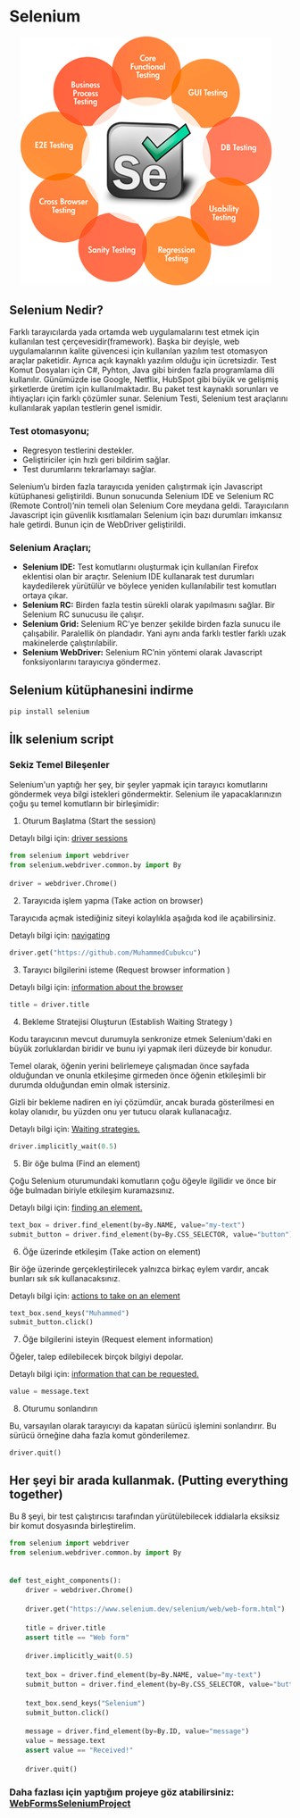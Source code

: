 # Selenium 
<img src="selenium-img/Selenium-automation-testing.png"
     alt="Markdown Monster icon"
     style="margin-left:20px" />



## Selenium Nedir?

Farklı tarayıcılarda yada ortamda web uygulamalarını test etmek için kullanılan test çerçevesidir(framework). Başka bir deyişle, web uygulamalarının kalite güvencesi için kullanılan yazılım test otomasyon araçlar paketidir. Ayrıca açık kaynaklı yazılım olduğu için ücretsizdir. Test Komut Dosyaları için C#, Pyhton, Java gibi birden fazla programlama dili kullanılır. Günümüzde ise Google, Netflix, HubSpot gibi büyük ve gelişmiş şirketlerde üretim için kullanılmaktadır.  Bu paket test kaynaklı sorunları ve ihtiyaçları için farklı çözümler sunar. Selenium Testi, Selenium test araçlarını kullanılarak yapılan testlerin genel ismidir.


### Test otomasyonu;
* Regresyon testlerini destekler.
* Geliştiriciler için hızlı geri bildirim sağlar.
* Test durumlarını tekrarlamayı sağlar.


Selenium’u birden fazla tarayıcıda yeniden çalıştırmak için Javascript kütüphanesi geliştirildi. Bunun sonucunda Selenium IDE ve Selenium RC (Remote Control)’nin temeli olan Selenium Core meydana geldi. Tarayıcıların Javascript için güvenlik kısıtlamaları Selenium için bazı durumları imkansız hale getirdi. Bunun için de WebDriver geliştirildi.


### Selenium Araçları;

* **Selenium IDE:** Test komutlarını oluşturmak için kullanılan Firefox eklentisi olan bir araçtır. Selenium IDE kullanarak test durumları kaydedilerek yürütülür ve böylece yeniden kullanılabilir test komutları ortaya çıkar.
* **Selenium RC:** Birden fazla testin sürekli olarak yapılmasını sağlar. Bir Selenium RC sunucusu ile çalışır.
*  **Selenium Grid:** Selenium RC’ye benzer şekilde birden fazla sunucu ile çalışabilir. Paralellik ön plandadır. Yani aynı anda farklı testler farklı uzak makinelerde çalıştırılabilir.
* **Selenium WebDriver:** Selenium RC’nin yöntemi olarak Javascript fonksiyonlarını tarayıcıya göndermez.


## Selenium kütüphanesini indirme


```python
pip install selenium
```

## İlk selenium script

### Sekiz Temel Bileşenler  
Selenium'un yaptığı her şey, bir şeyler yapmak için tarayıcı komutlarını göndermek veya bilgi istekleri göndermektir. Selenium ile yapacaklarınızın çoğu şu temel komutların bir birleşimidir:

1. Oturum Başlatma (Start the session)

Detaylı bilgi için: <a href="https://www.selenium.dev/documentation/webdriver/drivers/">driver sessions</a>
```python
from selenium import webdriver
from selenium.webdriver.common.by import By

driver = webdriver.Chrome()
```

2. Tarayıcıda işlem yapma (Take action on browser)

Tarayıcıda açmak istediğiniz siteyi kolaylıkla aşağıda kod ile açabilirsiniz.

Detaylı bilgi için: <a href="https://www.selenium.dev/documentation/webdriver/interactions/navigation/">navigating</a>

```python
driver.get("https://github.com/MuhammedCubukcu")
```
3. Tarayıcı bilgilerini isteme (Request browser information )

Detaylı bilgi için: <a href="https://www.selenium.dev/documentation/webdriver/interactions/"> information about the browser </a>

```python
title = driver.title
```

4. Bekleme Stratejisi Oluşturun (Establish Waiting Strategy )

Kodu tarayıcının mevcut durumuyla senkronize etmek Selenium'daki en büyük zorluklardan biridir ve bunu iyi yapmak ileri düzeyde bir konudur.

Temel olarak, öğenin yerini belirlemeye çalışmadan önce sayfada olduğundan ve onunla etkileşime girmeden önce öğenin etkileşimli bir durumda olduğundan emin olmak istersiniz.

Gizli bir bekleme nadiren en iyi çözümdür, ancak burada gösterilmesi en kolay olanıdır, bu yüzden onu yer tutucu olarak kullanacağız.

Detaylı bilgi için: <a href="https://www.selenium.dev/documentation/webdriver/waits/">Waiting strategies.</a>

```python
driver.implicitly_wait(0.5)
```
5. Bir öğe bulma (Find an element)

Çoğu Selenium oturumundaki komutların çoğu öğeyle ilgilidir ve önce bir öğe bulmadan biriyle etkileşim kuramazsınız.

Detaylı bilgi için: <a href="https://www.selenium.dev/documentation/webdriver/elements/">finding an element.</a>

```python
text_box = driver.find_element(by=By.NAME, value="my-text")
submit_button = driver.find_element(by=By.CSS_SELECTOR, value="button")
```

6. Öğe üzerinde etkileşim (Take action on element)
   
Bir öğe üzerinde gerçekleştirilecek yalnızca birkaç eylem vardır, ancak bunları sık sık kullanacaksınız.

Detaylı bilgi için: <a href="https://www.selenium.dev/documentation/webdriver/elements/interactions/">actions to take on an element</a>

```python
text_box.send_keys("Muhammed")
submit_button.click()
```
7. Öğe bilgilerini isteyin (Request element information)

Öğeler, talep edilebilecek birçok bilgiyi depolar.

Detaylı bilgi için: <a href="https://www.selenium.dev/documentation/webdriver/elements/information/">information that can be requested.</a>

```python
value = message.text
```

8. Oturumu sonlandırın
   
Bu, varsayılan olarak tarayıcıyı da kapatan sürücü işlemini sonlandırır. Bu sürücü örneğine daha fazla komut gönderilemez.

```python
driver.quit()
```

## Her şeyi bir arada kullanmak. (Putting everything together)

Bu 8 şeyi, bir test çalıştırıcısı tarafından yürütülebilecek iddialarla eksiksiz bir komut dosyasında birleştirelim.

```python
from selenium import webdriver
from selenium.webdriver.common.by import By


def test_eight_components():
    driver = webdriver.Chrome()

    driver.get("https://www.selenium.dev/selenium/web/web-form.html")

    title = driver.title
    assert title == "Web form"

    driver.implicitly_wait(0.5)

    text_box = driver.find_element(by=By.NAME, value="my-text")
    submit_button = driver.find_element(by=By.CSS_SELECTOR, value="button")

    text_box.send_keys("Selenium")
    submit_button.click()

    message = driver.find_element(by=By.ID, value="message")
    value = message.text
    assert value == "Received!"

    driver.quit()
```


### Daha fazlası için yaptığım projeye göz atabilirsiniz: <a href="https://github.com/MuhammedCubukcu/WebFormsSeleniumProject">WebFormsSeleniumProject </a>   